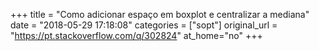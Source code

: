 +++
title = "Como adicionar espaço em boxplot e centralizar a mediana"
date = "2018-05-29 17:18:08"
categories = ["sopt"]
original_url = "https://pt.stackoverflow.com/q/302824"
at_home="no"
+++

